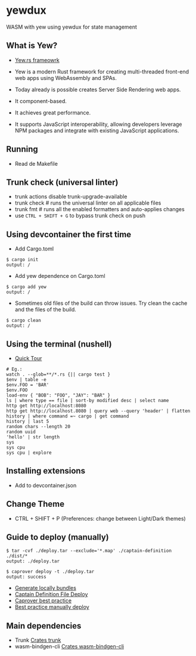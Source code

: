 # yewdux

WASM with yew using yewdux for state management

## What is Yew?

- [Yew.rs frameowrk](https://yew.rs/)
- Yew is a modern Rust framework for creating multi-threaded front-end web apps using WebAssembly and SPAs.
- Today already is possible creates Server Side Rendering web apps.

- It component-based.
- It achieves great performance.
- It supports JavaScript interoperability, allowing developers leverage NPM packages and integrate with existing JavaScript applications.

## Running

- Read de Makefile

## Trunk check (universal linter)

- trunk actions disable trunk-upgrade-available
- trunk check # runs the universal linter on all applicable files
- trunk fmt # runs all the enabled formatters and auto-applies changes
- use `CTRL + SHIFT + G` to bypass trunk check on push

## Using devcontainer the first time

- Add Cargo.toml

```shell
$ cargo init
output: /
```

- Add yew dependence on Cargo.toml

```shell
$ cargo add yew
output: /
```

- Sometimes old files of the build can throw issues. Try clean the cache and the files of the build.

```shell
$ cargo clean
output: /
```

## Using the terminal (nushell)

- [Quick Tour](https://www.nushell.sh/book/quick_tour.html)

```shell
# Eg.:
watch . --glob=**/*.rs {|| cargo test }
$env | table -e
$env.FOO = 'BAR'
$env.FOO
load-env { "BOB": "FOO", "JAY": "BAR" }
ls | where type == file | sort-by modified desc | select name
http get http://localhost:8080
http get http://localhost.8080 | query web --query 'header' | flatten
history | where command =~ cargo | get command
history | last 5
random chars --length 20
random uuid
'hello' | str length
sys
sys cpu
sys cpu | explore
```

## Installing extensions

- Add to devcontainer.json

## Change Theme

- CTRL + SHIFT + P (Preferences: change between Light/Dark themes)

## Guide to deploy (manually)

```shell
$ tar -cvf ./deploy.tar --exclude='*.map' ./captain-definition ./dist/*
output: ./deploy.tar
```

```shell
$ caprover deploy -t ./deploy.tar
output: success
```

- [Generate locally bundles](https://yew.rs/docs/more/deployment)
- [Captain Definition File Deploy](https://caprover.com/docs/captain-definition-file.html#:~:text=One%20of%20the%20key%20components,node%2F8.7.0%22%20%7D)
- [Caprover best practice](https://caprover.com/docs/best-practices.html)
- [Best practice manually deploy](https://caprover.com/docs/recipe-deploy-create-react-app.html)

## Main dependencies

- Trunk [Crates trunk](https://crates.io/crates/trunk)
- wasm-bindgen-cli [Crates wasm-bindgen-cli](https://crates.io/crates/wasm-bindgen-cli)

